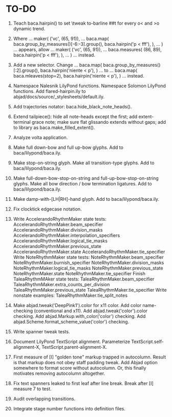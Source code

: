 TO-DO
=====

1.  Teach baca.hairpin() to set \tweak to-barline ##t
    for every o< and >o dynamic trend.

2.  Where ...
        maker(
            ('vc', (65, 91)),
            ...
            baca.map(
                baca.group_by_measures()[-6:-3].group(),
                baca.hairpin('p < fff'),
                ),
            ...
            )
    ... appears, allow ...
        maker(
            ('vc', (65, 91)),
            ...
            baca.measures(
                (86, 89),
                baca.hairpin('p < fff'),
                ),
            ...
            )
    ... instead.

3.  Add a new selector.
    Change ...
        baca.map(
            baca.group_by_measures()[:2].group(),
            baca.hairpin('niente < p'),
            )
    ... to ...
        baca.map(
            baca.mleaves(stop=2),
            baca.hairpin('niente < p'),
            )
    ... instead.

4.  Namespace Nalesnik LilyPond functions.
    Namespace Solomon LilyPond functions.
    Add flared-hairpin.ily to abjad/docs/source/_stylesheets/default.ily.

5.  Add trajectories notator:
    baca.hide_black_note_heads().

6.  Extend tailpiece():
    hide all note-heads except the first;
    add extent-terminal grace note;
    make sure flat glissando extends without gaps;
    add to library as baca.make_filled_extent().

7.  Analyze volta application.

8.  Make full down-bow and full up-bow glyphs.
    Add to baca/lilypond/baca.ily.

9.  Make stop-on-string glyph.
    Make all transition-type glyphs.
    Add to baca/lilypond/baca.ily.

10. Make full-down-bow-stop-on-string and full-up-bow-stop-on-string glyphs.
    Make all bow direction / bow termination ligatures.
    Add to baca/lilypond/baca.ily.

11. Make damp-with-[LH|RH]-hand glyph.
    Add to baca/lilypond/baca.ily.

12. Fix clocktick edgecase notation.

13. Write AccelerandoRhythmMaker state tests:
        AccelerandoRhythmMaker.beam_specifier
        AccelerandoRhythmMaker.division_masks
        AccelerandoRhythmMaker.interpolation_specifiers
        AccelerandoRhythmMaker.logical_tie_masks
        AccelerandoRhythmMaker.previous_state
        AccelerandoRhythmMaker.state
        AccelerandoRhythmMaker.tie_specifier
    Write NoteRhythmMaker state tests:
        NoteRhythmMaker.beam_specifier
        NoteRhythmMaker.burnish_specifier
        NoteRhythmMaker.division_masks
        NoteRhythmMaker.logical_tie_masks
        NoteRhythmMaker.previous_state
        NoteRhythmMaker.state
        NoteRhythmMaker.tie_specifier
    Finish TaleaRhythmMAker state tests:
        TaleaRhythmMaker.beam_specifier
        TaleaRhythmMaker.extra_counts_per_division
        TaleaRhythmMaker.previous_state
        TaleaRhythmMaker.tie_specifier
    Write nonstate examples:
        TaleaRhythmMaker.tie_split_notes
        
14. Make abjad.tweak('DeepPink1').color for x11 color.
    Add color name-checking (conventional and x11).
    Add abjad.tweak('color').color checking.
    Add abjad.Markup.with_color('color') checking.
    Add abjad.Scheme.format_scheme_value('color') checking.

15. Write spanner tweak tests.

16. Document LilyPond TextScript alignment.
    Parameterize TextScript.self-alignment-X, TextScript.parent-alignment-X.

17. First measure of [I] "golden tone" markup trapped in autocolumn.
    Result is that markup does not obey staff padding tweak.
    Add Abjad option somewhere to format score without autocolumn.
    Or, this finally motivates removing autocolumn altogether.

18. Fix text spanners leaked to first leaf after line break.
    Break after [I] measure 7 to test.

19. Audit overlapping transitions.

20. Integrate stage number functions into definition files.
